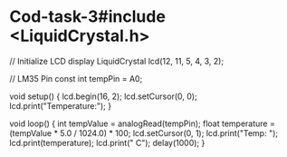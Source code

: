 # Cod-task-3#include <LiquidCrystal.h>

// Initialize LCD display
LiquidCrystal lcd(12, 11, 5, 4, 3, 2);

// LM35 Pin
const int tempPin = A0;

void setup() {
  lcd.begin(16, 2);
  lcd.setCursor(0, 0);
  lcd.print("Temperature:");
}

void loop() {
  int tempValue = analogRead(tempPin);
  float temperature = (tempValue * 5.0 / 1024.0) * 100;
  lcd.setCursor(0, 1);
  lcd.print("Temp: ");
  lcd.print(temperature);
  lcd.print(" C");
  delay(1000);
}
